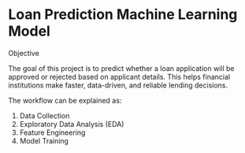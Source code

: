 # Loan Prediction Machine Learning Model

Objective

The goal of this project is to predict whether a loan application will be approved or rejected based on applicant details. This helps financial institutions make faster, data-driven, and reliable lending decisions.

The workflow can be explained as:
1. Data Collection
2. Exploratory Data Analysis (EDA)
3. Feature Engineering
4. Model Training
